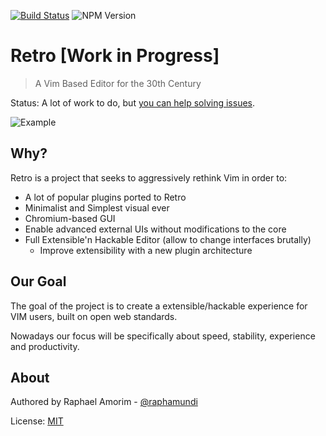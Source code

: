 [![Build Status](https://travis-ci.org/raphamorim/retro.svg?branch=master)](https://travis-ci.org/raphamorim/retro)
![NPM Version](https://img.shields.io/npm/v/express.svg?style=flat)

# Retro [Work in Progress]

> A Vim Based Editor for the 30th Century

Status: A lot of work to do, but [you can help solving issues](https://github.com/raphamorim/retro/issues).

![Example](assets/images/example.png)

## Why?

Retro is a project that seeks to aggressively rethink Vim in order to:

- A lot of popular plugins ported to Retro
- Minimalist and Simplest visual ever
- Chromium-based GUI
- Enable advanced external UIs without modifications to the core
- Full Extensible'n Hackable Editor (allow to change interfaces brutally)
	- Improve extensibility with a new plugin architecture

## Our Goal

The goal of the project is to create a extensible/hackable experience for VIM users, built on open web standards.

Nowadays our focus will be specifically about speed, stability, experience and productivity.

## About

Authored by Raphael Amorim - [@raphamundi](https://twitter.com/raphamundi)

License: [MIT](LICENSE)
